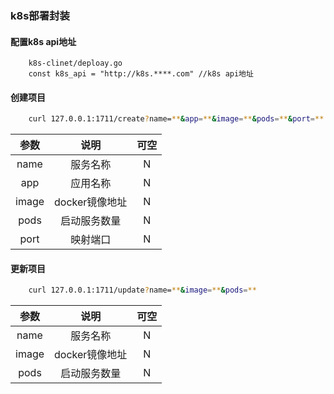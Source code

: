 ### k8s部署封装

#### 配置k8s api地址
```
    k8s-clinet/deploay.go
    const k8s_api = "http://k8s.****.com" //k8s api地址
```

#### 创建项目
```bash
    curl 127.0.0.1:1711/create?name=**&app=**&image=**&pods=**&port=**
```

| 参数 | 说明 | 可空 |
|:--:|:--:|:--:|
|name|服务名称|N|
|app|应用名称|N|
|image|docker镜像地址|N|
|pods|启动服务数量|N|
|port|映射端口|N|

#### 更新项目
```bash
    curl 127.0.0.1:1711/update?name=**&image=**&pods=**
```
| 参数 | 说明 | 可空 |
|:--:|:--:|:--:|
|name|服务名称|N|
|image|docker镜像地址|N|
|pods|启动服务数量|N|
